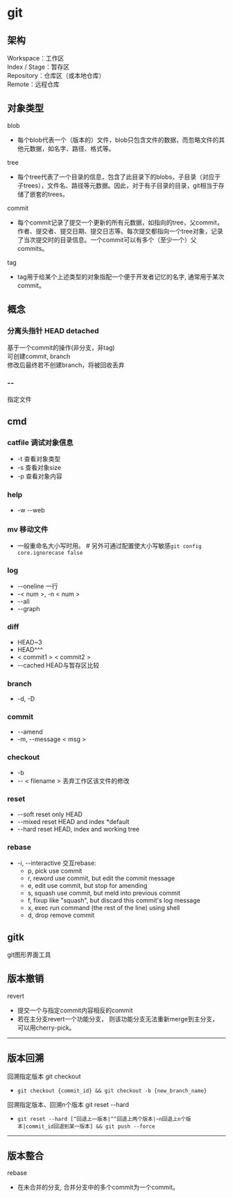 # git

## 架构
Workspace：工作区  
Index / Stage：暂存区  
Repository：仓库区（或本地仓库）  
Remote：远程仓库  

## 对象类型
blob
- 每个blob代表一个（版本的）文件，blob只包含文件的数据，而忽略文件的其他元数据，如名字、路径、格式等。

tree
- 每个tree代表了一个目录的信息，包含了此目录下的blobs，子目录（对应于子trees），文件名、路径等元数据。因此，对于有子目录的目录，git相当于存储了嵌套的trees。

commit
- 每个commit记录了提交一个更新的所有元数据，如指向的tree，父commit，作者、提交者、提交日期、提交日志等。每次提交都指向一个tree对象，记录了当次提交时的目录信息。一个commit可以有多个（至少一个）父commits。

tag
- tag用于给某个上述类型的对象指配一个便于开发者记忆的名字, 通常用于某次commit。

## 概念
### 分离头指针 HEAD detached
基于一个commit的操作(非分支，非tag)  
可创建commit, branch  
修改后最终若不创建branch，将被回收丢弃  

### --
指定文件

## cmd
### catfile 调试对象信息
- -t    查看对象类型
- -s    查看对象size
- -p    查看对象内容

### help
- -w --web

### mv  移动文件
- 一般重命名大小写时用。 # 另外可通过配置使大小写敏感`git config core.ignorecase false`

### log
- --oneline 一行
- -< num >, -n < num >
- --all
- --graph

### diff
- HEAD~3
- HEAD^^^
- < commit1 > < commit2 >
- --cached HEAD与暂存区比较

### branch
- -d, -D

### commit
- --amend
- -m, --message < msg >

### checkout
- -b
- -- < filename > 丢弃工作区该文件的修改

### reset
- --soft    reset only HEAD
- --mixed   reset HEAD and index    *default
- --hard    reset HEAD, index and working tree

### rebase
- -i, --interactive 交互rebase:
  - p, pick   use commit
  - r, reword use commit, but edit the commit message
  - e, edit   use commit, but stop for amending
  - s, squash use commit, but meld into previous commit
  - f, fixup  like "squash", but discard this commit's log message
  - x, exec   run command (the rest of the line) using shell
  - d, drop   remove commit

## gitk
git图形界面工具

## 版本撤销
revert
- 提交一个与指定commit内容相反的commit
- 若在主分支revert一个功能分支， 则该功能分支无法重新merge到主分支， 可以用cherry-pick。

---

## 版本回溯
回溯指定版本 git checkout
- `git checkout {commit_id} && git checkout -b {new_branch_name}`

回溯指定版本、回溯n个版本 git reset --hard
- `git reset --hard [^回退上一版本|^^回退上两个版本|~n回退上n个版本|commit_id回退到某一版本] && git push --force`

---

## 版本整合
rebase
- 在未合并的分支, 合并分支中的多个commit为一个commit。